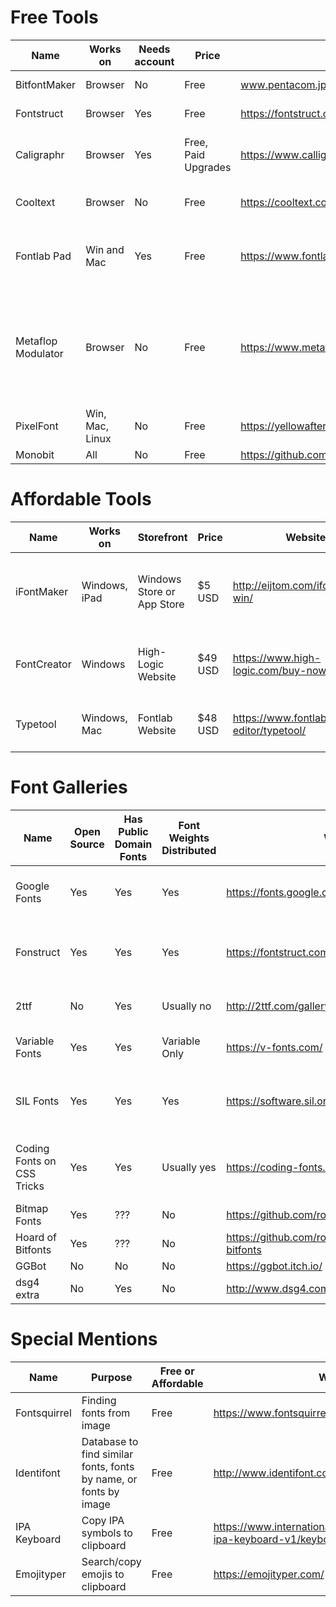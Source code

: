 # Free Tools

Name | Works on | Needs account | Price | Website | Other notes
---|---|---|---|---|---
BitfontMaker | Browser | No | Free | www.pentacom.jp/pentacom/bitfontmaker2/ | Limited resolution
Fontstruct | Browser | Yes | Free | https://fontstruct.com | Open-source
Caligraphr | Browser | Yes | Free, Paid Upgrades | https://www.calligraphr.com/en/ | Requires Scanner or PDF Editor
Cooltext | Browser | No | Free | https://cooltext.com | Limited, novelty texts only
Fontlab Pad | Win and Mac | Yes | Free | https://www.fontlab.com/fontlab-pad/ | Adds colour options to existing .otf fonts
Metaflop Modulator | Browser | No | Free | https://www.metaflop.com/modulator | Creates a one-weight font using 1 of 3 metaflop-made variable fonts
PixelFont | Win, Mac, Linux | No | Free | https://yellowafterlife.itch.io/pixelfont | Small tilemap to .ttf
Monobit | All | No | Free | https://github.com/robhagemans/monobit | CLI, alpha

# Affordable Tools

Name | Works on | Storefront | Price | Website | Other Notes
---|---|---|---|---|---
iFontMaker | Windows, iPad | Windows Store or App Store | $5 USD | http://eijtom.com/ifontmaker-win/ | Windows version slightly stripped, meant for Win 8
FontCreator | Windows | High-Logic Website | $49 USD | https://www.high-logic.com/buy-now | Limited cross-program compatibility w/o Pro ver
Typetool | Windows, Mac | Fontlab Website | $48 USD | https://www.fontlab.com/font-editor/typetool/ | Limited grid assistance with outline creation

# Font Galleries

Name | Open Source | Has Public Domain Fonts | Font Weights Distributed | Website | Other notes  
---|---|---|---|---|--- 
Google Fonts | Yes | Yes | Yes | https://fonts.google.com/ | All fonts downloadable from the site are free
Fonstruct | Yes | Yes | Yes | https://fontstruct.com/gallery | Most under all rights reserved no redistribution licence
2ttf | No | Yes | Usually no | http://2ttf.com/gallery | Part of the paid program iFontMaker
Variable Fonts | Yes | Yes | Variable Only | https://v-fonts.com/ | Primarily an online toy, mostly paid
SIL Fonts | Yes | Yes | Yes | https://software.sil.org/fonts/ | Free fonts that include a vast variety of non-Latin glyphs
Coding Fonts on CSS Tricks | Yes | Yes | Usually yes | https://coding-fonts.css-tricks.com/ | All free to use, but some are paid for commercial use
Bitmap Fonts | Yes | ??? | No | https://github.com/robhagemans/bitmap-fonts | Collection
Hoard of Bitfonts | Yes | ??? | No | https://github.com/robhagemans/hoard-of-bitfonts | Collection
GGBot | No | No | No | https://ggbot.itch.io/ | None
dsg4 extra | No | Yes | No | http://www.dsg4.com/04/extra/bitmap/index.html | Only tiny bitmap fonts

# Special Mentions
Name | Purpose | Free or Affordable | Website
---|---|---|---
Fontsquirrel | Finding fonts from image | Free | https://www.fontsquirrel.com/matcherator
Identifont | Database to find similar fonts, fonts by name, or fonts by image | Free | http://www.identifont.com/index.html
IPA Keyboard | Copy IPA symbols to clipboard | Free | https://www.internationalphoneticalphabet.org/html-ipa-keyboard-v1/keyboard/
Emojityper | Search/copy emojis to clipboard | Free | https://emojityper.com/
